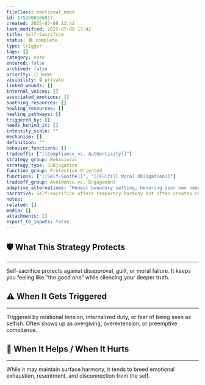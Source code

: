 ```yaml
---
fileClass: emotional_need
id: 1752000166817
created: 2025-07-08 13:42
last_modified: 2025-07-08 13:42
title: Self-Sacrifice
status: 🟩 complete
type: trigger
tags: []
category: note
entered: false
archived: false
priority: ⚪ None
visibility: 🔒 private
linked_wounds: []
internal_voices: []
associated_emotions: []
soothing_resources: []
healing_resources: []
healing_pathways: []
triggered_by: []
needs_behind_it: []
intensity_scale: ""
mechanism: []
definition: ""
behavior_functions: []
tradeoffs: ["[[Compliance vs. Authenticity]]"]
strategy_group: Behavioral
strategy_type: Subjugation
function_group: Protection-Oriented
functions: ["[[Self-Soothe]]", "[[Fulfill Moral Obligation]]"]
tradeoff_group: Avoidance vs. Engagement
adaptive_alternatives: "Honest boundary setting, honoring your own needs alongside others'."
narrative: Self-sacrifice offers temporary harmony but often creates resentment, depletion, and identity confusion.
notes: 
related: []
media: []
attachments: []
export_to_inputs: false
---
```


## 🛡️ What This Strategy Protects
---
Self-sacrifice protects against disapproval, guilt, or moral failure. It keeps you feeling like “the good one” while silencing your deeper truth.

## ⚠️ When It Gets Triggered
---
Triggered by relational tension, internalized duty, or fear of being seen as selfish. Often shows up as overgiving, overextension, or preemptive compliance.

## 🔄 When It Helps / When It Hurts
---
While it may maintain surface harmony, it tends to breed emotional exhaustion, resentment, and disconnection from the self.
